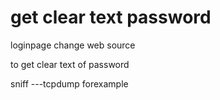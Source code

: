 # get clear text password

loginpage change web source

to get clear text of password

sniff         ---tcpdump forexample

